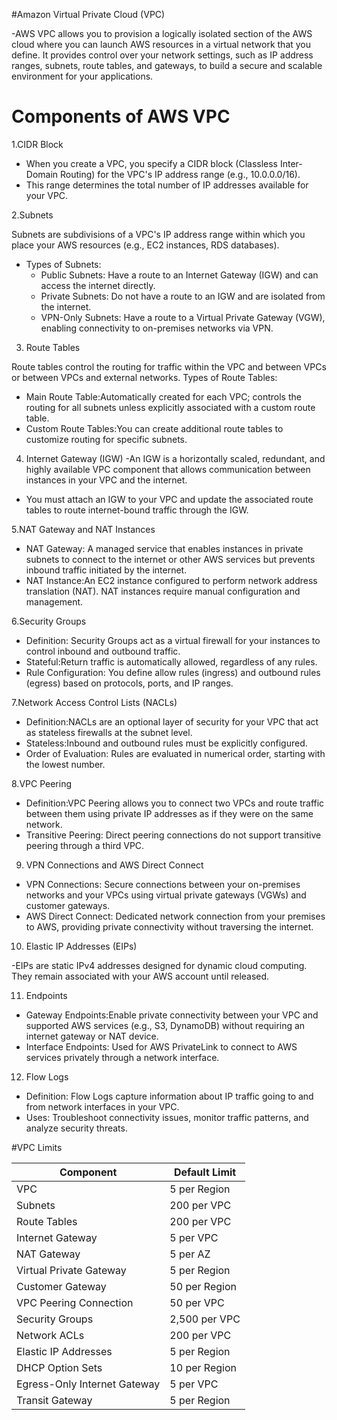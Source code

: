 
#Amazon Virtual Private Cloud (VPC)

-AWS VPC allows you to provision a logically isolated section of the AWS cloud where you can launch AWS resources in a virtual network that you define. It provides control over your network settings, such as IP address ranges, subnets, route tables, and gateways, to build a secure and scalable environment for your applications.

# Components of AWS VPC

1.CIDR Block

- When you create a VPC, you specify a CIDR block (Classless Inter-Domain Routing) for the VPC's IP address range (e.g., 10.0.0.0/16). 
- This range determines the total number of IP addresses available for your VPC.

2.Subnets

Subnets are subdivisions of a VPC's IP address range within which you place your AWS resources (e.g., EC2 instances, RDS databases).
- Types of Subnets:
  - Public Subnets: Have a route to an Internet Gateway (IGW) and can access the internet directly.
  - Private Subnets: Do not have a route to an IGW and are isolated from the internet.
  - VPN-Only Subnets: Have a route to a Virtual Private Gateway (VGW), enabling connectivity to on-premises networks via VPN.

3. Route Tables

 Route tables control the routing for traffic within the VPC and between VPCs or between VPCs and external networks.
Types of Route Tables:
  - Main Route Table:Automatically created for each VPC; controls the routing for all subnets unless explicitly associated with a custom route table.
  - Custom Route Tables:You can create additional route tables to customize routing for specific subnets.

4. Internet Gateway (IGW)
 -An IGW is a horizontally scaled, redundant, and highly available VPC component that allows communication between instances in your VPC and the internet.
- You must attach an IGW to your VPC and update the associated route tables to route internet-bound traffic through the IGW.

5.NAT Gateway and NAT Instances

- NAT Gateway: A managed service that enables instances in private subnets to connect to the internet or other AWS services but prevents inbound traffic initiated by the internet.
- NAT Instance:An EC2 instance configured to perform network address translation (NAT). NAT instances require manual configuration and management.

6.Security Groups

- Definition: Security Groups act as a virtual firewall for your instances to control inbound and outbound traffic.
- Stateful:Return traffic is automatically allowed, regardless of any rules.
- Rule Configuration: You define allow rules (ingress) and outbound rules (egress) based on protocols, ports, and IP ranges.

 7.Network Access Control Lists (NACLs)

- Definition:NACLs are an optional layer of security for your VPC that act as stateless firewalls at the subnet level.
- Stateless:Inbound and outbound rules must be explicitly configured.
- Order of Evaluation: Rules are evaluated in numerical order, starting with the lowest number.

8.VPC Peering

- Definition:VPC Peering allows you to connect two VPCs and route traffic between them using private IP addresses as if they were on the same network.
- Transitive Peering: Direct peering connections do not support transitive peering through a third VPC.

9. VPN Connections and AWS Direct Connect

- VPN Connections: Secure connections between your on-premises networks and your VPCs using virtual private gateways (VGWs) and customer gateways.
- AWS Direct Connect: Dedicated network connection from your premises to AWS, providing private connectivity without traversing the internet.

10. Elastic IP Addresses (EIPs)

-EIPs are static IPv4 addresses designed for dynamic cloud computing. They remain associated with your AWS account until released.

11. Endpoints

- Gateway Endpoints:Enable private connectivity between your VPC and supported AWS services (e.g., S3, DynamoDB) without requiring an internet gateway or NAT device.
- Interface Endpoints: Used for AWS PrivateLink to connect to AWS services privately through a network interface.

12. Flow Logs

- Definition: Flow Logs capture information about IP traffic going to and from network interfaces in your VPC.
- Uses: Troubleshoot connectivity issues, monitor traffic patterns, and analyze security threats.


#VPC Limits

| Component                     | Default Limit |
|-------------------------------|---------------|
| VPC                           | 5 per Region  |
| Subnets                       | 200 per VPC   |
| Route Tables                  | 200 per VPC   |
| Internet Gateway              | 5 per VPC     |
| NAT Gateway                   | 5 per AZ      |
| Virtual Private Gateway       | 5 per Region  |
| Customer Gateway              | 50 per Region |
| VPC Peering Connection        | 50 per VPC    |
| Security Groups               | 2,500 per VPC |
| Network ACLs                  | 200 per VPC   |
| Elastic IP Addresses          | 5 per Region  |
| DHCP Option Sets              | 10 per Region |
| Egress-Only Internet Gateway  | 5 per VPC     |
| Transit Gateway               | 5 per Region  |

